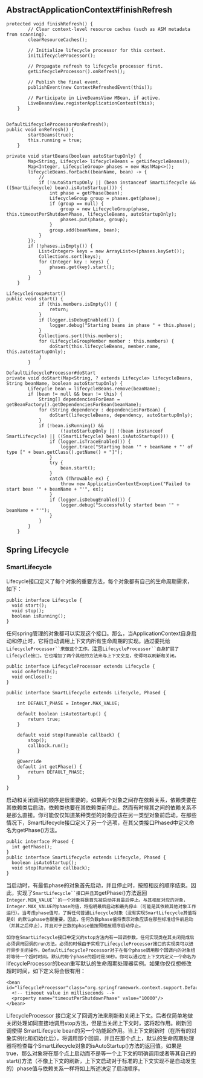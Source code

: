 ## AbstractApplicationContext#finishRefresh

```
protected void finishRefresh() {
		// Clear context-level resource caches (such as ASM metadata from scanning).
		clearResourceCaches();

		// Initialize lifecycle processor for this context.
		initLifecycleProcessor();

		// Propagate refresh to lifecycle processor first.
		getLifecycleProcessor().onRefresh();

		// Publish the final event.
		publishEvent(new ContextRefreshedEvent(this));

		// Participate in LiveBeansView MBean, if active.
		LiveBeansView.registerApplicationContext(this);
	}
	
	
DefaultLifecycleProcessor#onRefresh();
public void onRefresh() {
		startBeans(true);
		this.running = true;
	}
	
private void startBeans(boolean autoStartupOnly) {
		Map<String, Lifecycle> lifecycleBeans = getLifecycleBeans();
		Map<Integer, LifecycleGroup> phases = new HashMap<>();
		lifecycleBeans.forEach((beanName, bean) -> {
		    // 
			if (!autoStartupOnly || (bean instanceof SmartLifecycle && ((SmartLifecycle) bean).isAutoStartup())) {
				int phase = getPhase(bean);
				LifecycleGroup group = phases.get(phase);
				if (group == null) {
					group = new LifecycleGroup(phase, this.timeoutPerShutdownPhase, lifecycleBeans, autoStartupOnly);
					phases.put(phase, group);
				}
				group.add(beanName, bean);
			}
		});
		if (!phases.isEmpty()) {
			List<Integer> keys = new ArrayList<>(phases.keySet());
			Collections.sort(keys);
			for (Integer key : keys) {
				phases.get(key).start();
			}
		}
	}
	
LifecycleGroup#start()
public void start() {
			if (this.members.isEmpty()) {
				return;
			}
			if (logger.isDebugEnabled()) {
				logger.debug("Starting beans in phase " + this.phase);
			}
			Collections.sort(this.members);
			for (LifecycleGroupMember member : this.members) {
				doStart(this.lifecycleBeans, member.name, this.autoStartupOnly);
			}
		}

DefaultLifecycleProcessor#doStart
private void doStart(Map<String, ? extends Lifecycle> lifecycleBeans, String beanName, boolean autoStartupOnly) {
		Lifecycle bean = lifecycleBeans.remove(beanName);
		if (bean != null && bean != this) {
			String[] dependenciesForBean = getBeanFactory().getDependenciesForBean(beanName);
			for (String dependency : dependenciesForBean) {
				doStart(lifecycleBeans, dependency, autoStartupOnly);
			}
			if (!bean.isRunning() &&
					(!autoStartupOnly || !(bean instanceof SmartLifecycle) || ((SmartLifecycle) bean).isAutoStartup())) {
				if (logger.isTraceEnabled()) {
					logger.trace("Starting bean '" + beanName + "' of type [" + bean.getClass().getName() + "]");
				}
				try {
					bean.start();
				}
				catch (Throwable ex) {
					throw new ApplicationContextException("Failed to start bean '" + beanName + "'", ex);
				}
				if (logger.isDebugEnabled()) {
					logger.debug("Successfully started bean '" + beanName + "'");
				}
			}
		}
	}
```



## Spring Lifecycle

### SmartLifecycle

Lifecycle接口定义了每个对象的重要方法，每个对象都有自己的生命周期需求，如下：

```
public interface Lifecycle {  
  void start();  
  void stop();  
  boolean isRunning();  
}  
```

任何spring管理的对象都可以实现这个接口。那么，当ApplicationContext自身启动和停止时，它将自动调用上下文内所有生命周期的实现。通过委托给`LifecycleProcessor``来做这个工作。`注意`LifecycleProcessor``自身扩展了Lifecycle接口。它也增加了两个其他的方法来与上下文交互，使得可以刷新和关闭。`

```
public interface LifecycleProcessor extends Lifecycle {  
  void onRefresh();  
  void onClose();  
}

public interface SmartLifecycle extends Lifecycle, Phased {

	int DEFAULT_PHASE = Integer.MAX_VALUE;

	default boolean isAutoStartup() {
		return true;
	}

	default void stop(Runnable callback) {
		stop();
		callback.run();
	}
	
	@Override
	default int getPhase() {
		return DEFAULT_PHASE;
	}

}

```

启动和关闭调用的顺序是很重要的。如果两个对象之间存在依赖关系，依赖类要在其依赖类后启动，依赖类也要在其依赖类前停止。然而有时候其之间的依赖关系不是那么直接。你可能仅仅知道某种类型的对象应该在另一类型对象前启动。在那些情况下，SmartLifecycle接口定义了另一个选项，在其父类接口Phased中定义命名为getPhase()方法。



```
public interface Phased {  
  int getPhase();  
} 
public interface SmartLifecycle extends Lifecycle, Phased {  
  boolean isAutoStartup();  
  void stop(Runnable callback);  
}  
```

当启动时，有最低phase的对象首先启动，并且停止时，按照相反的顺序结束。因此，实现了`SmartLifecycle``接口并且其`getPhase()方法返回`Integer.MIN_VALUE``的一个对象将是首先被启动并且最后停止。与其相反对应的对象，Integer.MAX_VALUE的phase的值，将指明最后启动和最先停止（可能是其依赖其他对象工作运行）。当考虑phase值时，了解任何普通Lifecycle对象（没有实现SmartLifecycle其值将是0）的默认phase也很重要。因此，任何负数phase值将表示对象应该在那些标准组件前启动（并其之后停止），并且对于正数的phase值按照相反顺序启动停止。`

`如你在SmartLifecycle接口中定义的stop方法内有一回调参数。任何实现类在其关闭完成后必须调用回调的run方法。必须的时候由于实现了LifecycleProcessor接口的实现类可以进行异步关闭操作，DefaultLifecycleProcessor对于在每个phase调用那个回调内的对象组将等待一个超时时间。默认的每个phase的超时是30秒。你可以通过在上下文内定义一个命名为`lifecycleProcessor的bean重写默认的生命周期处理器实例。如果你仅仅想修改超时时间，如下定义将会很有用：

```
<bean id="lifecycleProcessor"class="org.springframework.context.support.DefaultLifecycleProcessor">  
  <!-- timeout value in milliseconds -->  
  <property name="timeoutPerShutdownPhase" value="10000"/>  
</bean>  

```

LifecycleProcessor 接口定义了回调方法来刷新和关闭上下文。后者仅简单地做关闭处理如同直接地调用stop方法，但是当关闭上下文时，这将起作用。刷新回调使得 SmartLifecycle bean的另一个功能起作用。当上下文刷新时（在所有的对象实例化和初始化后），将调用那个回调，并且在那个点上，默认的生命周期处理器将检查每个SmartLifecycle对象的isAutoStartup()方法的返回值。如果是true，那么对象将在那个点上启动而不是等一个上下文的明确调用或者等其自己的start()方法（不像上下文的刷新，上下文启动对于标准的上下文实现不是自动发生的）phase值与依赖关系一样将如上所述决定了启动顺序。